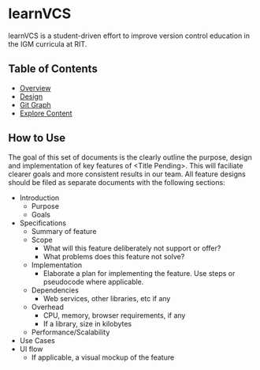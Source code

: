 learnVCS
=============

learnVCS is a student-driven effort to improve version control education in the IGM curricula at RIT. 

Table of Contents
-----------------
* [Overview](overview.md)
* [Design](designs.md)
* [Git Graph](gitgraph.md)
* [Explore Content](content-explore.md)

How to Use
-----------
The goal of this set of documents is the clearly outline the purpose, design and implementation of key features of \<Title Pending\>. This will faciliate clearer goals and more consistent results in our team. All feature designs should be filed as separate documents with the following sections: 

* Introduction
  * Purpose
  * Goals
* Specifications
  * Summary of feature
  * Scope
    * What will this feature deliberately not support or offer?
    * What problems does this feature not solve?
  * Implementation
    * Elaborate a plan for implementing the feature. Use steps or pseudocode where applicable.
  * Dependencies
    * Web services, other libraries, etc if any
  * Overhead
    * CPU, memory, browser requirements, if any
    * If a library, size in kilobytes
  * Performance/Scalability
* Use Cases
* UI flow
  * If applicable, a visual mockup of the feature
